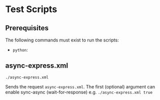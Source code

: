 # Test Scripts

## Prerequisites

The following commands must exist to run the scripts:

* `python`: 

## async-express.xml

`./async-express.xml`

Sends the request `async-express.xml`. The first (optional) argument can enable
sync-async (wait-for-response) e.g. `./async-express.xml true`

